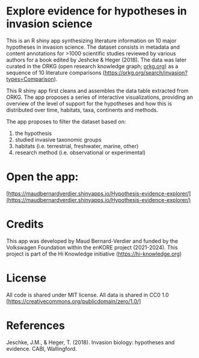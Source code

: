 # Explore evidence for hypotheses in invasion science

This is an R shiny app synthesizing literature information on 10 major hypotheses in invasion science. 
The dataset consists in metadata and content annotations for >1000 scientific studies reviewed by various authors for a book edited by Jeshcke & Heger (2018).
The data was later curated in the ORKG (open research knowledge graph; [orkg.org](https://orkg.org)) as a sequence of 10 literature comparisons (https://orkg.org/search/invasion?types=Comparison).

This R shiny app first cleans and assembles the data table extracted from ORKG. The app proposes a series of interactive visualizations, providing an overview of the level of support for the hypotheses and how this is distributed over time, habitats, taxa, continents and methods. 

The app proposes to filter the dataset based on:
1) the hypothesis
2) studied invasive taxonomic groups
3) habitats (i.e. terrestrial, freshwater, marine, other)
4) research method (i.e. observational or experimental)

# Open the app:
[https://maudbernardverdier.shinyapps.io/Hypothesis-evidence-explorer/](https://maudbernardverdier.shinyapps.io/Hypothesis-evidence-explorer/)


# Credits
This app was developed by Maud Bernard-Verdier and funded by the Volkswagen Foundation within the enKORE project (2021-2024).
This project is part of the Hi Knowledge initiative (https://hi-knowledge.org)

# License
All code is shared under MIT license. 
All data is shared in CC0 1.0 [https://creativecommons.org/publicdomain/zero/1.0/]

# References
Jeschke, J.M., & Heger, T. (2018). Invasion biology: hypotheses and evidence. CABI, Wallingford.
